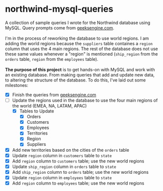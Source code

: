 # northwind-mysql-queries
A collection of sample queries I wrote for the Northwind database using MySQL. Query prompts come from [geeksengine.com](https://www.geeksengine.com/database/problem-solving/northwind-queries-part-1.php).
<br><br>
I'm in the process of reworking the database to use world regions. I am adding the world regions because the `suppliers` table containes a `region` column that uses the 4 main regions. The rest of the database does not use these same values whenever a "region" is mentioned (`ship_region` from the `orders` table, `region` from the `employees` table). 
<br><br>
**The purpose of this project** is to get hands-on with MySQL and work with an existing database. From making queries that add and update new data, to altering the structure of the database. To do this, I've laid out some milestones:
- [x] Finish the queries from [geeksengine.com](https://www.geeksengine.com/database/problem-solving/northwind-queries-part-1.php)
- [ ] Update the regions used in the database to use the four main regions of the world (EMEA, NA, LATAM, APAC)<br>
    - [x] Tables to Update<br>
        - [x] Orders<br>
        - [x] Customers<br>
        - [x] Employees<br>
        - [x] Territories<br>
        - [x] Region<br>
        - [x] Suppliers<br>
- [x] Add new territories based on the cities of the `orders` table
- [x] Update `region` column in `customers` table to `state`
- [x] Add `region` column to `customers` table; use the new world regions
- [x] Update `ship_region` column in `orders` table to `state`
- [x] Add `ship_region` column to `orders` table; use the new world regions
- [x] Update `region` column in `employees` table to `state`
- [x] Add `region` column to `employees` table; use the new world regions
<br>
